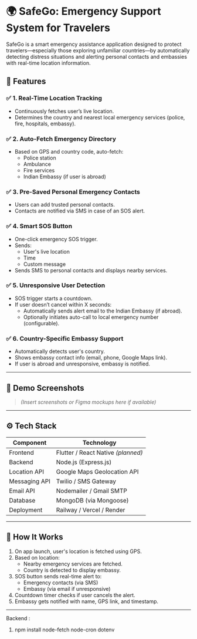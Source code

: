 # 🌍 SafeGo: Emergency Support System for Travelers

SafeGo is a smart emergency assistance application designed to protect travelers—especially those exploring unfamiliar countries—by automatically detecting distress situations and alerting personal contacts and embassies with real-time location information.

## 🚀 Features

### ✅ 1. Real-Time Location Tracking
- Continuously fetches user’s live location.
- Determines the country and nearest local emergency services (police, fire, hospitals, embassy).

### ✅ 2. Auto-Fetch Emergency Directory
- Based on GPS and country code, auto-fetch:
  - Police station
  - Ambulance
  - Fire services
  - Indian Embassy (if user is abroad)

### ✅ 3. Pre-Saved Personal Emergency Contacts
- Users can add trusted personal contacts.
- Contacts are notified via SMS in case of an SOS alert.

### ✅ 4. Smart SOS Button
- One-click emergency SOS trigger.
- Sends:
  - User's live location
  - Time
  - Custom message
- Sends SMS to personal contacts and displays nearby services.

### ✅ 5. Unresponsive User Detection
- SOS trigger starts a countdown.
- If user doesn’t cancel within X seconds:
  - Automatically sends alert email to the Indian Embassy (if abroad).
  - Optionally initiates auto-call to local emergency number (configurable).

### ✅ 6. Country-Specific Embassy Support
- Automatically detects user's country.
- Shows embassy contact info (email, phone, Google Maps link).
- If user is abroad and unresponsive, embassy is notified.

---

## 📱 Demo Screenshots
> *(Insert screenshots or Figma mockups here if available)*

---

## ⚙️ Tech Stack

| Component        | Technology              |
|------------------|--------------------------|
| Frontend         | Flutter / React Native *(planned)* |
| Backend          | Node.js (Express.js)     |
| Location API     | Google Maps Geolocation API |
| Messaging API    | Twilio / SMS Gateway     |
| Email API        | Nodemailer / Gmail SMTP  |
| Database         | MongoDB (via Mongoose)   |
| Deployment       | Railway / Vercel / Render |

---

## 🧠 How It Works

1. On app launch, user's location is fetched using GPS.
2. Based on location:
   - Nearby emergency services are fetched.
   - Country is detected to display embassy.
3. SOS button sends real-time alert to:
   - Emergency contacts (via SMS)
   - Embassy (via email if unresponsive)
4. Countdown timer checks if user cancels the alert.
5. Embassy gets notified with name, GPS link, and timestamp.

---


Backend :

1. npm install node-fetch node-cron dotenv
